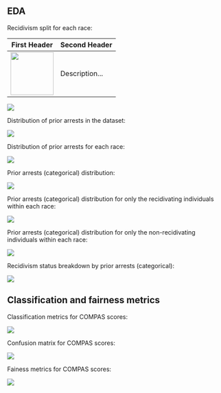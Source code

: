 <!-- dataset description (variables and how they are measured)-->
<!-- how this prediction model is put to use i.e. what it's used for -->
<!-- why it's been talked about so much -->
<!-- what this analysis is meant to achieve -->

## EDA

 Recidivism split for each race:
 
 | First Header  | Second Header |
| ------------- | ------------- |
| <img src= "/Analysis/COMPAS_recidivism_race/EDA/racebyrecid.png" width="100">  | Description...  |

![](/Analysis/COMPAS_recidivism_race/EDA/racebyrecid.png)

Distribution of prior arrests in the dataset:

![](/Analysis/COMPAS_recidivism_race/EDA/priors.png)

Distribution of prior arrests for each race:

![](/Analysis/COMPAS_recidivism_race/EDA/priorsbyrace.png)

Prior arrests (categorical) distribution:

![](/Analysis/COMPAS_recidivism_race/EDA/priorscatbyrace.png)

Prior arrests (categorical) distribution for only the recidivating individuals within each race:

![](/Analysis/COMPAS_recidivism_race/EDA/priorscatbyracerecid.png)


Prior arrests (categorical) distribution for only the non-recidivating individuals within each race:

![](/Analysis/COMPAS_recidivism_race/EDA/priorscatbyracenonrecid.png)

 Recidivism status breakdown by prior arrests (categorical):

![](/Analysis/COMPAS_recidivism_race/EDA/priorscatbyrecid.png)


## Classification and fairness metrics

Classification metrics for COMPAS scores:

![](/Analysis/COMPAS_recidivism_race/METRICS/COMPASclassmetrics.png)

Confusion matrix for COMPAS scores:

![](/Analysis/COMPAS_recidivism_race/METRICS/COMPASconfusionmatrix.png)

Fainess metrics for COMPAS scores:

![](/Analysis/COMPAS_recidivism_race/METRICS/COMPASfairnessmetrics.png)
